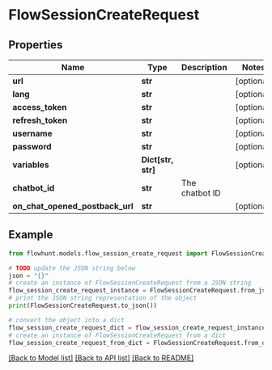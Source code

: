 # FlowSessionCreateRequest


## Properties

Name | Type | Description | Notes
------------ | ------------- | ------------- | -------------
**url** | **str** |  | [optional] 
**lang** | **str** |  | [optional] 
**access_token** | **str** |  | [optional] 
**refresh_token** | **str** |  | [optional] 
**username** | **str** |  | [optional] 
**password** | **str** |  | [optional] 
**variables** | **Dict[str, str]** |  | [optional] 
**chatbot_id** | **str** | The chatbot ID | 
**on_chat_opened_postback_url** | **str** |  | [optional] 

## Example

```python
from flowhunt.models.flow_session_create_request import FlowSessionCreateRequest

# TODO update the JSON string below
json = "{}"
# create an instance of FlowSessionCreateRequest from a JSON string
flow_session_create_request_instance = FlowSessionCreateRequest.from_json(json)
# print the JSON string representation of the object
print(FlowSessionCreateRequest.to_json())

# convert the object into a dict
flow_session_create_request_dict = flow_session_create_request_instance.to_dict()
# create an instance of FlowSessionCreateRequest from a dict
flow_session_create_request_from_dict = FlowSessionCreateRequest.from_dict(flow_session_create_request_dict)
```
[[Back to Model list]](../README.md#documentation-for-models) [[Back to API list]](../README.md#documentation-for-api-endpoints) [[Back to README]](../README.md)


